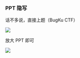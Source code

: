 ### PPT 隐写

话不多说，直接上题（BugKu CTF）

![](https://pic1.imgdb.cn/item/67727c5ad0e0a243d4ecc1e4.jpg)

放大 PPT 即可

![](https://pic1.imgdb.cn/item/67727c70d0e0a243d4ecc208.jpg)